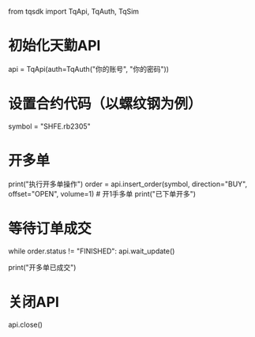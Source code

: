 from tqsdk import TqApi, TqAuth, TqSim

# 初始化天勤API
api = TqApi(auth=TqAuth("你的账号", "你的密码"))

# 设置合约代码（以螺纹钢为例）
symbol = "SHFE.rb2305"

# 开多单
print("执行开多单操作")
order = api.insert_order(symbol, direction="BUY", offset="OPEN", volume=1)  # 开1手多单
print("已下单开多")

# 等待订单成交
while order.status != "FINISHED":
    api.wait_update()

print("开多单已成交")

# 关闭API
api.close()